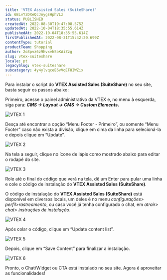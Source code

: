 ```yaml
---
title: 'VTEX Assisted Sales (SuiteShare)'
id: 6BLvYzDXeQcJnygEHphVLz
status: PUBLISHED
createdAt: 2022-08-30T19:47:08.575Z
updatedAt: 2022-10-04T18:35:55.614Z
publishedAt: 2022-10-04T18:35:55.614Z
firstPublishedAt: 2022-08-31T15:42:20.699Z
contentType: tutorial
productTeam: Shopping
author: 2o8pvz6z9hvxvhSoKAiZzg
slug: vtex-suiteshare
locale: pt
legacySlug: vtex-suiteshare
subcategory: 4y4ylvqceE6vVqEF8IWZix
---
```


Para instalar o script do **VTEX Assisted Sales (SuiteShare)** no seu site, basta seguir os passos abaixo:

Primeiro, acesse o painel administrativo da VTEX e, no menu à esquerda, siga para: **_CMS -> Layout -> CMS -> Custom Elements._**

![VTEX 1](//images.ctfassets.net/alneenqid6w5/c6LgDxrCW3RPrrYoLcjlH/6e006379d1252dd7b128c914ae4660c8/Screenshot_2022-08-31_at_12-22-28_VTEX.png)

Desça até encontrar a opção “Menu Footer - Primeiro”, ou somente “Menu Footer” caso não exista a divisão, clique em cima da linha para selecioná-la e depois clique em “Update”.

![VTEX 2](//images.ctfassets.net/alneenqid6w5/f4sFPkaytHRI850pKkrQY/de55c692384c29a1b1a2bf1522b40b48/Screenshot_2022-08-31_at_12-22-35_VTEX.png)

Na tela a seguir, clique no ícone de lápis como mostrado abaixo para editar o rodapé do site.

![VTEX 3](//images.ctfassets.net/alneenqid6w5/4kLaAycDHWE8o8qVg4C3Xd/7a9dd8b0233fdab27a1f0b72e6193ad4/Screenshot_2022-08-31_at_12-22-41_VTEX.png)

Role até o final do código que verá na tela, dê um Enter para pular uma linha e cole o código de instalação do **VTEX Assisted Sales (SuiteShare)**.

O código de instalação do **VTEX Assisted Sales (SuiteShare)** está disponível em diversos locais, um deles é no menu _configurações> perfil>rastreamento_, ou caso você já tenha configurado o chat, em _atrair> chat> instruções de instalação_.

![VTEX 4](//images.ctfassets.net/alneenqid6w5/1AgyPu8q1IZpCpdF4EkSRU/5f91387bdf97e016da3c1699a0a729ea/Screenshot_2022-08-31_at_12-22-47_VTEX.png)

Após colar o código, clique em “Update content list”.

![VTEX 5](//images.ctfassets.net/alneenqid6w5/6lifcFGPbg4Jvc1Tpx2Vii/2d86aadbb2bf066b8c1b16a9d1c6dc6e/Screenshot_2022-08-31_at_12-22-53_VTEX.png)

Depois, clique em “Save Content” para finalizar a instalação.

![VTEX 6](//images.ctfassets.net/alneenqid6w5/7CN7v2TnOQwqflotqdK53o/673ccbe75774f9f54b4948ade030fc04/Screenshot_2022-08-31_at_12-23-01_VTEX.png)

Pronto, o Chat/Widget ou CTA está instalado no seu site. Agora é aproveitar as funcionalidades!

